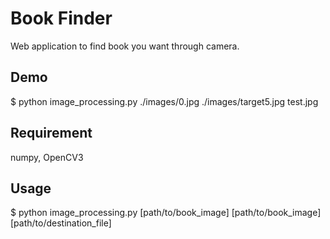 Book Finder
====

Web application to find book you want through camera.

## Demo
$ python image_processing.py ./images/0.jpg ./images/target5.jpg test.jpg

## Requirement
numpy, OpenCV3

## Usage
$ python image_processing.py [path/to/book_image] [path/to/book_image] [path/to/destination_file]
